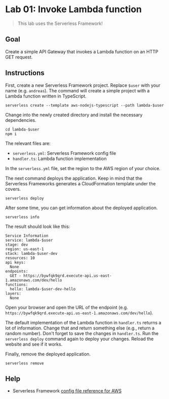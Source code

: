 # Lab 01: Invoke Lambda function

> This lab uses the Serverless Framework!

## Goal

Create a simple API Gateway that invokes a Lambda function on an HTTP GET request.

## Instructions

First, create a new Serverless Framework project. Replace `$user` with your name (e.g. `andreas`). The command will create a simple project with a Lambda function written in TypeScript.

```
serverless create --template aws-nodejs-typescript --path lambda-$user
```

Change into the newly created directory and install the necessary dependencies.

```
cd lambda-$user
npm i
```

The relevant files are:

* `serverless.yml`: Serverless Framework config file
* `handler.ts`: Lambda function implementation

In the `serverless.yml` file, set the region to the AWS region of your choice.

The next command deploys the application. Keep in mind that the Serverless Frameworks generates a CloudFormation template under the covers.

```
serverless deploy
```

After some time, you can get information about the deployed application.

```
serverless info
```

The result should look like this:

```
Service Information
service: lambda-$user
stage: dev
region: us-east-1
stack: lambda-$user-dev
resources: 10
api keys:
  None
endpoints:
  GET - https://bywfqk9qrd.execute-api.us-east-1.amazonaws.com/dev/hello
functions:
  hello: lambda-$user-dev-hello
layers:
  None
```

Open your browser and open the URL of the endpoint (e.g. `https://bywfqk9qrd.execute-api.us-east-1.amazonaws.com/dev/hello`).

The default implementation of the Lambda function in `handler.ts` returns a lot of information. Change that and return something else (e.g., return a random number). Don't forget to save the changes in `handler.ts`. Run the `serverless deploy` command again to deploy your changes. Reload the website and see if it works.

Finally, remove the deployed application.

```
serverless remove
```

## Help

* Serverless Framework [config file reference for AWS](https://serverless.com/framework/docs/providers/aws/guide/serverless.yml/)
